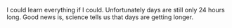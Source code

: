I could learn everything if I could. Unfortunately days are still only 24 hours long. Good news is, science tells us that days are getting longer.
